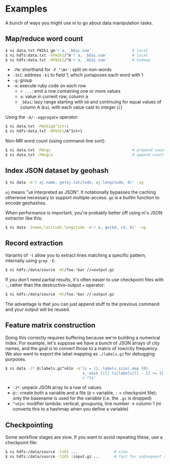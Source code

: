 # Examples
A bunch of ways you might use ni to go about data manipulation tasks.

## Map/reduce word count
```sh
$ ni data.txt FW1k1 gm'r a, _bEai.sum'                  # local
$ ni hdfs:data.txt -hFW1k1/^m'r a, _bEai.sum'           # local
$ ni hdfs:data.txt -HFW1k1/^m'r a, _bEai.sum'           # hadoop
```

- `-FW`: shorthand for `-F '\W+'`: split on non-words
- `-1k1`: address `-k1` to field 1, which juxtaposes each word with 1
- `-g`: group
- `-m`: execute ruby code on each row
    - `r ...`: emit a row containing one or more values
    - `a`: value in current row, column a
    - `_bEai`: lazy range starting with `b0` and continuing for equal values
      of column A (`Ea`), with each value cast to integer (`i`)

Using the `-A/--aggregate` operator:

```sh
$ ni data.txt -FW1k1gA^1st+1
$ ni hdfs:data.txt -HFW1k1/A^1st+1
```

Non-MR word count (using command-line sort):

```sh
$ ni data.txt -FWvgc                                    # prepend count
$ ni data.txt -FWvgcx                                   # append count
```

## Index JSON dataset by geohash
```sh
$ ni data -m'r aj.name, ge(aj.latitude, aj.longitude, 8)' -xg
```

`aj` means "`a0` interpreted as JSON". It notationally bypasses the caching
otherwise necessary to support multiple-access. `ge` is a builtin function to
encode geohashes.

When performance is important, you're probably better off using ni's JSON
extractor like this:

```sh
$ ni data -Jname,latitude,longitude -m'r a, ge(bd, cd, 8)' -xg
```

## Record extraction
Variants of `-t` allow you to extract lines matching a specific pattern,
internally using `grep -E`:

```sh
$ ni hdfs:/data/source -Ht/foo.*bar //=output.gz
```

If you don't need partial results, it's often easier to use checkpoint files
with `:`, rather than the destructive-output `=` operator:

```sh
$ ni hdfs:/data/source -Ht/foo.*bar //:output.gz
```

The advantage is that you can just append stuff to the previous command and
your output will be reused.

## Feature matrix construction
Doing this correctly requires buffering because we're building a numerical
index. For example, let's suppose we have a bunch of JSON arrays of city names,
and the goal is to convert those to a matrix of row/city frequency. We also
want to export the label mapping as `./labels.gz` for debugging purposes.

```sh
$ ni data -J* @:labels.gz^vG1n -m'ls = (1..labels.size).map {0}
                                  a_.each {|l| ls[labels[l] - 1] += 1}
                                  r *ls'
```

- `-J*`: unpack JSON array to a row of values
- `@:`: create both a variable and a file (`@` = variable, `:` = checkpoint
  file); only the basename is used for the variable (i.e. the `.gz` is dropped)
- `^vG1n`: modifier lambda: vertical, groupuniq, line number -> column 1
  (ni converts this to a hashmap when you define a variable)

## Checkpointing
Some workflow stages are slow. If you want to avoid repeating these, use a
checkpoint file:

```sh
$ ni hdfs:/data/source -t1E5 ...                # slow
$ ni hdfs:/data/source -t1E5 :input.gz ...      # fast for subsequent runs
```
